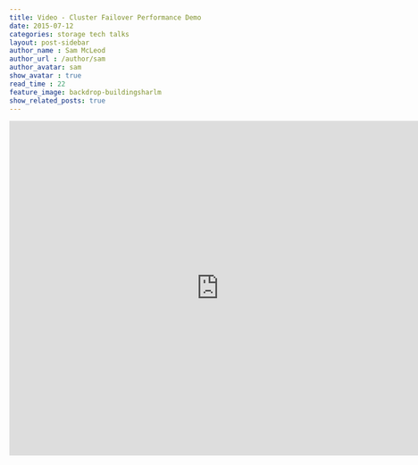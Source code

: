 ```yaml
---
title: Video - Cluster Failover Performance Demo
date: 2015-07-12
categories: storage tech talks
layout: post-sidebar
author_name : Sam McLeod
author_url : /author/sam
author_avatar: sam
show_avatar : true
read_time : 22
feature_image: backdrop-buildingsharlm
show_related_posts: true
---
```


<iframe width="750" height="600" src="https://www.youtube.com/embed/GvAV990z2Us?rel=0" frameborder="0" allowfullscreen></iframe>
